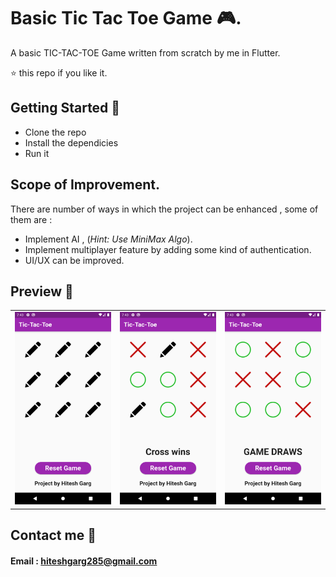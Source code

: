 # Basic Tic Tac Toe Game 🎮.

A basic TIC-TAC-TOE Game written from scratch by me in Flutter.

⭐️ this repo if you like it.

## Getting Started 🚀

- Clone the repo
- Install the dependicies
- Run it

## Scope of Improvement.

There are number of ways in which the project can be enhanced , some of them are :

- Implement AI , (_Hint: Use MiniMax Algo_).
- Implement multiplayer feature by adding some kind of authentication.
- UI/UX can be improved.

## Preview 📸

|                                             |                                             |                                             |
| ------------------------------------------- | ------------------------------------------- | ------------------------------------------- |
| <img src="Screenshots/1ss.png" width="400"> | <img src="Screenshots/2ss.png" width="400"> | <img src="Screenshots/3ss.png" width="400"> |

## Contact me 📧

#### Email : hiteshgarg285@gmail.com
